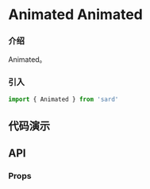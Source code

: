 # Animated Animated

### 介绍

Animated。

### 引入

```ts
import { Animated } from 'sard'
```

## 代码演示

## API

### Props
